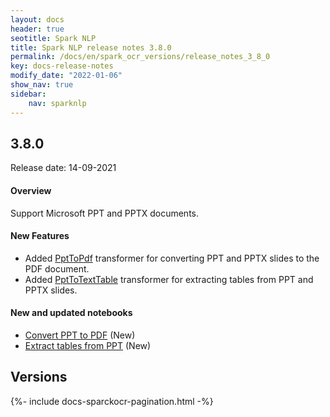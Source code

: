 ```yaml
---
layout: docs
header: true
seotitle: Spark NLP
title: Spark NLP release notes 3.8.0
permalink: /docs/en/spark_ocr_versions/release_notes_3_8_0
key: docs-release-notes
modify_date: "2022-01-06"
show_nav: true
sidebar:
    nav: sparknlp
---
```


<div class="h3-box" markdown="1">

## 3.8.0

Release date: 14-09-2021

#### Overview

Support Microsoft PPT and PPTX documents.

</div><div class="h3-box" markdown="1">

#### New Features

* Added [PptToPdf](/docs/en/ocr_pipeline_components#ppttopdf) transformer for converting PPT and PPTX slides to the PDF document.
* Added [PptToTextTable](/docs/en/ocr_pipeline_components#ppttotexttable) transformer for extracting tables from PPT and PPTX slides.

</div><div class="h3-box" markdown="1">

#### New and updated notebooks

* [Convert PPT to PDF](https://github.com/JohnSnowLabs/spark-ocr-workshop/blob/3.8.0/jupyter/SparkOcrPptToPdf.ipynb) (New)
* [Extract tables from PPT](https://github.com/JohnSnowLabs/spark-ocr-workshop/blob/3.8.0/jupyter/SparkOcrPptToTextTable.ipynb) (New)

</div><div class="prev_ver h3-box" markdown="1">

## Versions

</div>
{%- include docs-sparckocr-pagination.html -%}